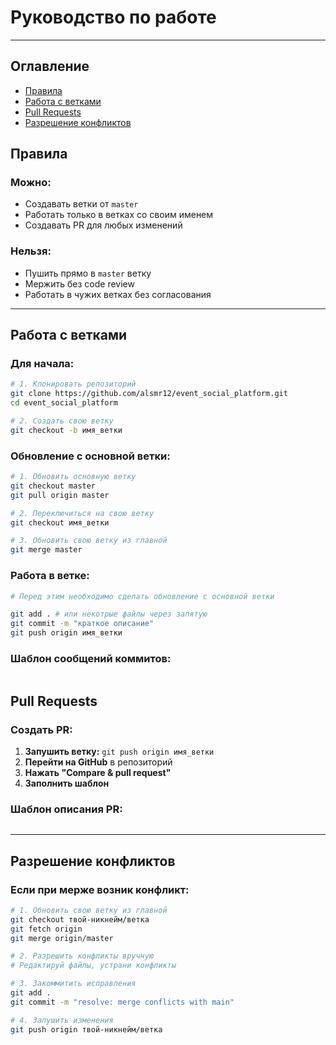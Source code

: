 # Руководство по работе

---

## Оглавление
- [Правила](#правила)
- [Работа с ветками](#работа-с-ветками)
- [Pull Requests](#pull-requests)
- [Разрешение конфликтов](#разрешение-конфликтов)


## Правила

### Можно:
- Создавать ветки от `master`
- Работать только в ветках со своим именем
- Создавать PR для любых изменений

### Нельзя:
- Пушить прямо в `master` ветку
- Мержить без code review
- Работать в чужих ветках без согласования

---

## Работа с ветками
### Для начала:
```bash
# 1. Клонировать репозиторий
git clone https://github.com/alsmr12/event_social_platform.git
cd event_social_platform

# 2. Создать свою ветку
git checkout -b имя_ветки
```


### Обновление с основной ветки:
```bash
# 1. Обновить основную ветку
git checkout master
git pull origin master

# 2. Переключиться на свою ветку
git checkout имя_ветки

# 3. Обновить свою ветку из главной
git merge master
```

### Работа в ветке:
```bash
# Перед этим необходимо сделать обновление с основной ветки

git add . # или некотрые файлы через запятую
git commit -m "краткое описание"
git push origin имя_ветки
```

### Шаблон сообщений коммитов:
```

```

## Pull Requests

### Создать PR:
1. **Запушить ветку:** `git push origin имя_ветки`
2. **Перейти на GitHub** в репозиторий
3. **Нажать "Compare & pull request"**
4. **Заполнить шаблон**

### Шаблон описания PR:
```markdown

```
---

## Разрешение конфликтов

### Если при мерже возник конфликт:
```bash
# 1. Обновить свою ветку из главной
git checkout твой-никнейм/ветка
git fetch origin
git merge origin/master

# 2. Разрешить конфликты вручную
# Редактируй файлы, устрани конфликты

# 3. Закоммитить исправления
git add .
git commit -m "resolve: merge conflicts with main"

# 4. Запушить изменения
git push origin твой-никнейм/ветка
```
